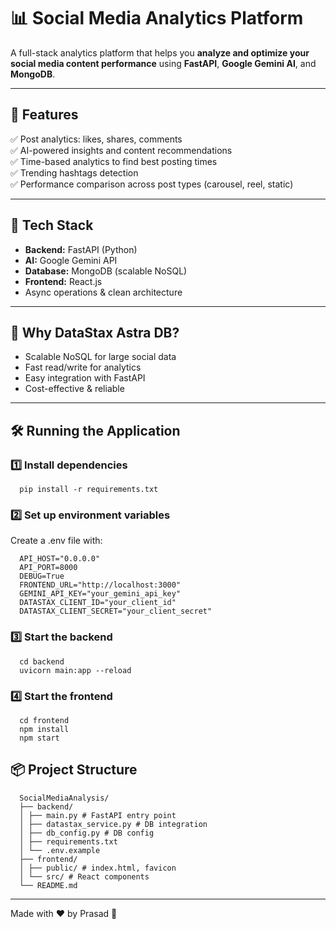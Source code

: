 # 📊 Social Media Analytics Platform

A full-stack analytics platform that helps you **analyze and optimize your social media content performance** using **FastAPI**, **Google Gemini AI**, and **MongoDB**.

---

## 🚀 Features
✅ Post analytics: likes, shares, comments  
✅ AI-powered insights and content recommendations  
✅ Time-based analytics to find best posting times  
✅ Trending hashtags detection  
✅ Performance comparison across post types (carousel, reel, static)  

---

## 🧰 Tech Stack
- **Backend:** FastAPI (Python)
- **AI:** Google Gemini API
- **Database:** MongoDB (scalable NoSQL)
- **Frontend:** React.js
- Async operations & clean architecture

---

## 🌱 Why DataStax Astra DB?
- Scalable NoSQL for large social data
- Fast read/write for analytics
- Easy integration with FastAPI
- Cost-effective & reliable

---

## 🛠️ Running the Application

### 1️⃣ Install dependencies

      pip install -r requirements.txt
      
### 2️⃣ Set up environment variables
Create a .env file with:

      API_HOST="0.0.0.0"
      API_PORT=8000
      DEBUG=True
      FRONTEND_URL="http://localhost:3000"
      GEMINI_API_KEY="your_gemini_api_key"
      DATASTAX_CLIENT_ID="your_client_id"
      DATASTAX_CLIENT_SECRET="your_client_secret"
      
### 3️⃣ Start the backend
      cd backend
      uvicorn main:app --reload

### 4️⃣ Start the frontend
      cd frontend
      npm install
      npm start

## 📦 Project Structure
      SocialMediaAnalysis/
      ├── backend/
      │ ├── main.py # FastAPI entry point
      │ ├── datastax_service.py # DB integration
      │ ├── db_config.py # DB config
      │ ├── requirements.txt
      │ └── .env.example
      ├── frontend/
      │ ├── public/ # index.html, favicon
      │ └── src/ # React components
      └── README.md

---

Made with ❤️ by Prasad 🚀
